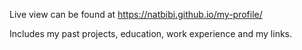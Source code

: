 Live view can be found at 
https://natbibi.github.io/my-profile/

Includes my past projects, education, work experience and my links. 
